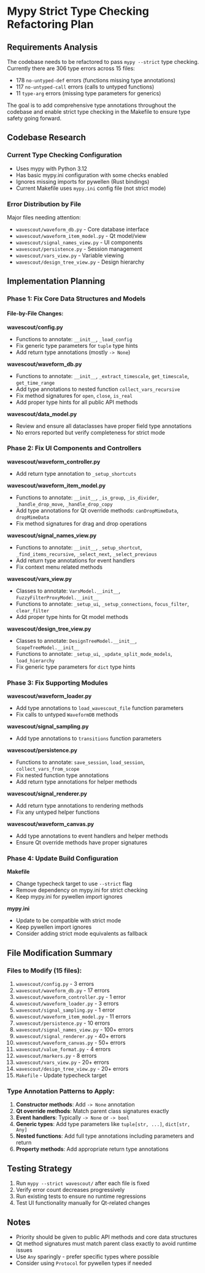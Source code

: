 # Mypy Strict Type Checking Refactoring Plan

## Requirements Analysis

The codebase needs to be refactored to pass `mypy --strict` type checking. Currently there are 306 type errors across 15 files:
- 178 `no-untyped-def` errors (functions missing type annotations)
- 117 `no-untyped-call` errors (calls to untyped functions)
- 11 `type-arg` errors (missing type parameters for generics)

The goal is to add comprehensive type annotations throughout the codebase and enable strict type checking in the Makefile to ensure type safety going forward.

## Codebase Research

### Current Type Checking Configuration
- Uses mypy with Python 3.12
- Has basic mypy.ini configuration with some checks enabled
- Ignores missing imports for pywellen (Rust bindings)
- Current Makefile uses `mypy.ini` config file (not strict mode)

### Error Distribution by File
Major files needing attention:
- `wavescout/waveform_db.py` - Core database interface
- `wavescout/waveform_item_model.py` - Qt model/view  
- `wavescout/signal_names_view.py` - UI components
- `wavescout/persistence.py` - Session management
- `wavescout/vars_view.py` - Variable viewing
- `wavescout/design_tree_view.py` - Design hierarchy

## Implementation Planning

### Phase 1: Fix Core Data Structures and Models

#### File-by-File Changes:

**wavescout/config.py**
- Functions to annotate: `__init__`, `_load_config` 
- Fix generic type parameters for `tuple` type hints
- Add return type annotations (mostly `-> None`)

**wavescout/waveform_db.py**
- Functions to annotate: `__init__`, `_extract_timescale`, `get_timescale`, `get_time_range`
- Add type annotations to nested function `collect_vars_recursive`
- Fix method signatures for `open`, `close`, `is_real`
- Add proper type hints for all public API methods

**wavescout/data_model.py**
- Review and ensure all dataclasses have proper field type annotations
- No errors reported but verify completeness for strict mode

### Phase 2: Fix UI Components and Controllers

**wavescout/waveform_controller.py**
- Add return type annotation to `_setup_shortcuts`

**wavescout/waveform_item_model.py**
- Functions to annotate: `__init__`, `_is_group`, `_is_divider`, `_handle_drop_move`, `_handle_drop_copy`
- Add type annotations for Qt override methods: `canDropMimeData`, `dropMimeData`
- Fix method signatures for drag and drop operations

**wavescout/signal_names_view.py**
- Functions to annotate: `__init__`, `_setup_shortcut`, `_find_items_recursive`, `_select_next`, `_select_previous`
- Add return type annotations for event handlers
- Fix context menu related methods

**wavescout/vars_view.py**
- Classes to annotate: `VarsModel.__init__`, `FuzzyFilterProxyModel.__init__`
- Functions to annotate: `_setup_ui`, `_setup_connections`, `focus_filter`, `clear_filter`
- Add proper type hints for Qt model methods

**wavescout/design_tree_view.py**
- Classes to annotate: `DesignTreeModel.__init__`, `ScopeTreeModel.__init__`
- Functions to annotate: `_setup_ui`, `_update_split_mode_models`, `load_hierarchy`
- Fix generic type parameters for `dict` type hints

### Phase 3: Fix Supporting Modules

**wavescout/waveform_loader.py**
- Add type annotations to `load_wavescout_file` function parameters
- Fix calls to untyped `WaveformDB` methods

**wavescout/signal_sampling.py**
- Add type annotations to `transitions` function parameters

**wavescout/persistence.py**
- Functions to annotate: `save_session`, `load_session`, `collect_vars_from_scope`
- Fix nested function type annotations
- Add return type annotations for helper methods

**wavescout/signal_renderer.py**
- Add return type annotations to rendering methods
- Fix any untyped helper functions

**wavescout/waveform_canvas.py**
- Add type annotations to event handlers and helper methods
- Ensure Qt override methods have proper signatures

### Phase 4: Update Build Configuration

**Makefile**
- Change typecheck target to use `--strict` flag
- Remove dependency on mypy.ini for strict checking
- Keep mypy.ini for pywellen import ignores

**mypy.ini**
- Update to be compatible with strict mode
- Keep pywellen import ignores
- Consider adding strict mode equivalents as fallback

## File Modification Summary

### Files to Modify (15 files):
1. `wavescout/config.py` - 3 errors
2. `wavescout/waveform_db.py` - 17 errors  
3. `wavescout/waveform_controller.py` - 1 error
4. `wavescout/waveform_loader.py` - 3 errors
5. `wavescout/signal_sampling.py` - 1 error
6. `wavescout/waveform_item_model.py` - 11 errors
7. `wavescout/persistence.py` - 10 errors
8. `wavescout/signal_names_view.py` - 100+ errors
9. `wavescout/signal_renderer.py` - 40+ errors
10. `wavescout/waveform_canvas.py` - 50+ errors
11. `wavescout/value_format.py` - 4 errors
12. `wavescout/markers.py` - 8 errors
13. `wavescout/vars_view.py` - 20+ errors
14. `wavescout/design_tree_view.py` - 20+ errors
15. `Makefile` - Update typecheck target

### Type Annotation Patterns to Apply:

1. **Constructor methods**: Add `-> None` annotation
2. **Qt override methods**: Match parent class signatures exactly
3. **Event handlers**: Typically `-> None` or `-> bool`
4. **Generic types**: Add type parameters like `tuple[str, ...]`, `dict[str, Any]`
5. **Nested functions**: Add full type annotations including parameters and return
6. **Property methods**: Add appropriate return type annotations

## Testing Strategy

1. Run `mypy --strict wavescout/` after each file is fixed
2. Verify error count decreases progressively
3. Run existing tests to ensure no runtime regressions
4. Test UI functionality manually for Qt-related changes

## Notes

- Priority should be given to public API methods and core data structures
- Qt method signatures must match parent class exactly to avoid runtime issues
- Use `Any` sparingly - prefer specific types where possible
- Consider using `Protocol` for pywellen types if needed